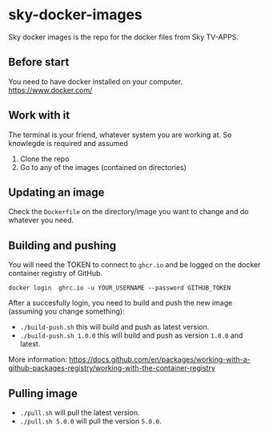 # sky-docker-images
Sky docker images is the repo for the docker files from Sky TV-APPS.

## Before start

You need to have docker installed on your computer. https://www.docker.com/
## Work with it

The terminal is your friend, whatever system you are working at. So knowlegde is required and assumed

1. Clone the repo
2. Go to any of the images (contained on directories)

## Updating an image

Check the `Dockerfile` on the directory/image you want to change and do whatever you need.

## Building and pushing

You will need the TOKEN to connect to `ghcr.io` and be logged on the docker container registry of GitHub.

`docker login  ghrc.io -u YOUR_USERNAME --password GITHUB_TOKEN`

After a succesfully login, you need to build and push the new image (assuming you change something):

- `./build-push.sh` this will build and push as latest version.
- `./build-push.sh 1.0.0` this will build and push as version `1.0.0` and latest.

More information: https://docs.github.com/en/packages/working-with-a-github-packages-registry/working-with-the-container-registry

## Pulling image

- `./pull.sh` will pull the latest version.
- `./pull.sh 5.0.0` will pull the version `5.0.0`.
